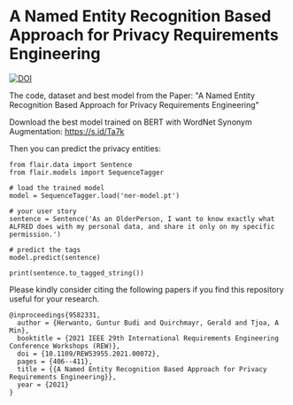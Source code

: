 # A Named Entity Recognition Based Approach for Privacy Requirements Engineering

[![DOI](https://zenodo.org/badge/DOI/10.5281/zenodo.5801370.svg)](https://doi.org/10.5281/zenodo.5801370)


The code, dataset and best model from the Paper: "A Named Entity Recognition Based Approach for Privacy Requirements Engineering"

Download the best model trained on BERT with WordNet Synonym Augmentation: https://s.id/Ta7k

Then you can predict the privacy entities:

```{python}
from flair.data import Sentence
from flair.models import SequenceTagger

# load the trained model
model = SequenceTagger.load('ner-model.pt')

# your user story
sentence = Sentence('As an OlderPerson, I want to know exactly what ALFRED does with my personal data, and share it only on my specific permission.')

# predict the tags
model.predict(sentence)

print(sentence.to_tagged_string())

```

Please kindly consider citing the following papers if you find this repository useful for your research.

```
@inproceedings{9582331,
  author = {Herwanto, Guntur Budi and Quirchmayr, Gerald and Tjoa, A Min},
  booktitle = {2021 IEEE 29th International Requirements Engineering Conference Workshops (REW)},
  doi = {10.1109/REW53955.2021.00072},
  pages = {406--411},
  title = {{A Named Entity Recognition Based Approach for Privacy Requirements Engineering}},
  year = {2021}
}
```
